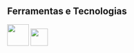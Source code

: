 ## Ferramentas e Tecnologias

<img loading="lazy" src="https://cdn.jsdelivr.net/gh/devicons/devicon/icons/java/java-original.svg" width="50" height="50"/> <img loading="lazy" src="https://cdn.jsdelivr.net/gh/devicons/devicon@latest/icons/spring/spring-original.svg" width="40" height="40"/>
